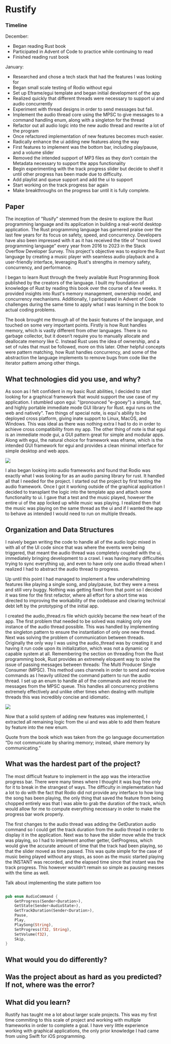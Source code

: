 # Rustify

### Timeline
December:
- Began reading Rust book
- Participated in Advent of Code to practice while continuing to read
- Finished reading rust book

January:
- Researched and chose a tech stack that had the features I was looking for
- Began small scale testing of Rodio without egui
- Set up Eframe/egui template and began initial development of the app
- Realized quickly that different threads were necessary to support ui and audio concurrently
- Experiment with thread designs in order to send messages but fail.
- Implement the audio thread core using the MPSC to give messages to a command handling enum, along with a singleton for the thread
- Refactor out all audio logic into the new audio thread and rewrite a lot of the program
- Once refactored implementation of new features becomes much easier.
- Radically enhance the ui adding new features along the way
- First features to implement was the bottom bar, including play/pause, and a volume slider
- Removed the intended support of MP3 files as they don’t contain the Metadata necessary to support the apps functionality
- Begin experimenting with the track progress slider but decide to shelf it until other progress has been made due to difficulty.
- Add playlist and queue support and add the ui to support
- Start working on the track progress bar again
- Make breakthroughs on the progress bar until it is fully complete.


## Paper
The inception of "Rusify" stemmed from the desire to explore the Rust programming language and its application in building a real-world desktop application. The Rust programming language has garnered praise over the last few years for its focus on safety, speed, and concurrency. Developers have also been impressed with it as it has received the title of “most loved programming language” every year from 2016 to 2023 in the Stack Overflow Developer Survey. This project's objective was to explore the Rust language by creating a music player with seamless audio playback and a user-friendly interface, leveraging Rust's strengths in memory safety, concurrency, and performance.

I began to learn Rust through the freely available Rust Programming Book published by the creators of the language. I built my foundation of knowledge of Rust by reading this book over the course of a few weeks. It provided insights into Rust's memory management, ownership model, and concurrency mechanisms. Additionally, I participated in Advent of Code challenges during the same time to apply what I was learning in the book to actual coding problems.

The book brought me through all of the basic features of the language, and touched on some very important points. Firstly is how Rust handles memory, which is vastly different from other languages. There is no garbage collector, but it doesn’t require you to manually allocate and deallocate memory like C. Instead Rust uses the idea of ownership, and a set of rules that must be followed, more on this later. Other helpful concepts were pattern matching, how Rust handles concurrency, and some of the abstraction the language implements to remove bugs from code like the iterator pattern among other things.

## What technologies did you use, and why?
As soon as I felt confident in my basic Rust abilities, I decided to start looking for a graphical framework that would support the use case of my application. I stumbled upon egui: "(pronounced "e-gooey") a simple, fast, and highly portable immediate mode GUI library for Rust. egui runs on the web and natively". Two things of special note, is equi's ability to be deployed cross platform, giving inate support to Linux, MacOS, and Windows. This was ideal as there was nothing extra I had to do in order to achieve cross compatibility from my app. The other thing of note is that egui is an immediate mode gui, a GUI pattern great for simple and modular apps.  Along with egui, the natural choice for framework was eframe, which is the intended GUI framework for egui and provides a clean minimal interface for simple desktop and web apps.

![](https://upload.wikimedia.org/wikipedia/commons/0/00/Immediate-mode-graphics-api.png)

I also began looking into audio frameworks and found that Rodio was exactly what I was looking for as an audio parsing library for rust. It handled all that I needed for the project. I started out the project by first testing the audio framework. Once I got it working outside of the graphical application I decided to transplant the logic into the template app and attach some functionality to ui. I gave that a test and the music played, however the entire ui of the app locked up while music was playing. I realized then that the music was playing on the same thread as the ui and if I wanted the app to behave as intended I would need to run on multiple threads.

## Organization and Data Structures
I naively began writing the code to handle all of the audio logic mixed in with all of the UI code since that was where the events were being triggered, that meant the audio thread was completely coupled with the ui, immediately bringing development to a crawl. I was having many difficulties trying to sync everything up, and even to have only one audio thread when I realized I had to abstract the audio thread to progress.

Up until this point I had managed to implement a few underwhelming features like playing a single song, and play/pause, but they were a mess and still very buggy. Nothing was getting fixed from that point so I decided it was time for the first refactor, where all effort for a short time was directed to improving the workability of the codebase and clearing technical debt left by the prototyping of the initial app.

I created the audio_thread.rs file which quickly became the new heart of the app. The first problem that needed to be solved was making only one instance of the audio thread possible. This was handled by implementing the singleton pattern to ensure the instantiation of only one new thread. Next was solving the problem of communication between threads. Originally the only way I was using the audio_thread was by creating it and having it run code upon its initialization, which was not a dynamic or capable system at all. Remembering the section on threading from the Rust programming book, Rust provides an extremely eloquent way to solve the issue of passing messages between threads: The Multi Producer Single Consumer (MPSC). This method uses channels in order to send and receive commands as I heavily utilized the command pattern to run the audio thread. I set up an enum to handle all of the commands and receive the messages from the MPSC queue. This handles all concurrency problems extremely effectively and unlike other times when dealing with multiple threads this was incredibly concise and idiomatic.

![](https://miro.medium.com/v2/resize:fit:4800/format:webp/1*wgzHulKKJEKEbsHc1yV4Vw.png)

Now that a solid system of adding new features was implemented, I extracted all remaining logic from the ui and was able to add them feature by feature into the new enum.

Quote from the book which was taken from the go language documentation
“Do not communicate by sharing memory; instead, share memory by communicating.”


## What was the hardest part of the project?

The most difficult feature to implement in the app was the interactive progress bar. There were many times where I thought it was bug free only for it to break in the strangest of ways. The difficulty in implementation had a lot to do with the fact that Rodio did not provide any interface to how long the song has been playing, the only thing that saved the feature from being chopped entirely was that I was able to grab the duration of the track, which would allow for me to compute everything necessary in order to make the progress bar work properly.

The first changes to the audio thread was adding the GetDuration audio command so I could get the track duration from the audio thread in order to display it in the application. Next was to have the slider move while the track was playing, so I had to implement another getter, GetProgress, which would give the accurate amount of time that the track had been playing, so that the slider moved as time passed. This was quite simple for the case of music being played without any stops, as soon as the music started playing the INSTANT was recorded, and the elapsed time since that instant was the track progress. This however wouldn’t remain so simple as pausing messes with the time as well.


Talk about implementing the state pattern too

```rust

pub enum AudioCommand {
    GetProgress(Sender<Duration>),
    GetState(Sender<AudioState>),
    GetTrackDuration(Sender<Duration>),
    Pause,
    Play,
    PlaySong(String),
    SetProgress(f32, String),
    SetVolume(f32),
    Skip,
}
```


## What would you do differently?

## Was the project about as hard as you predicted? If not, where was the error?

## What did you learn?
Rustify has taught me a lot about larger scale projects. This was my first time commiting to this scale of project and working with multiple frameworks in order to complete a goal. I have very little experience working with graphical applications, the only prior knowledge I had came from using Swift for iOS programming.